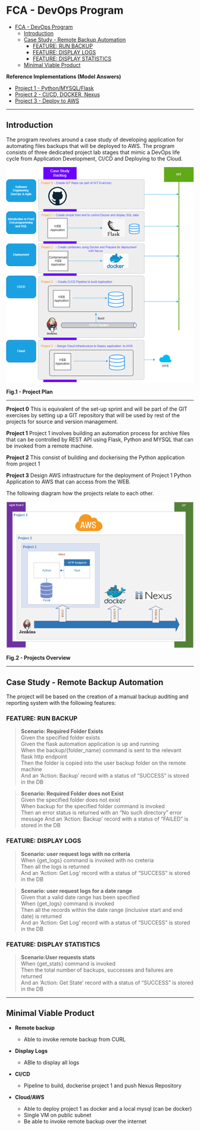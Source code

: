 # FCA - DevOps Program

<!-- TOC -->
* [FCA - DevOps Program](#fca---devops-program)
  * [Introduction](#introduction)
  * [Case Study - Remote Backup Automation](#case-study---remote-backup-automation)
    * [FEATURE: RUN BACKUP](#feature-run-backup)
    * [FEATURE: DISPLAY LOGS](#feature-display-logs)
    * [FEATURE: DISPLAY STATISTICS](#feature-display-statistics)
  * [Minimal Viable Product](#minimal-viable-product)
<!-- TOC -->

**Reference Implementations (Model Answers)**
- [Project 1 - Python/MYSQL/Flask](project1-python-flask/README.md)
- [Project 2 - CI/CD, DOCKER, Nexus](project2-jenkins-docker/README.md)
- [Project 3 - Deploy to AWS](project3-aws/README.md)

---

## Introduction
The program revolves around a case study of developing application for automating files backups that will be deployed to AWS.  The program consists of three dedicated project lab stages that mimic a DevOps life cycle from Application Development, CI/CD and Deploying to the Cloud.

![](./docs/images/project-plan.png)
<figcaption><b>Fig.1 - Project Plan</b></figcaption>

---

**Project 0**
This is equivalent of the set-up sprint and will be part of the GIT exercises by setting up a GIT repository that will be used by rest of the projects for source and version management.

**Project 1**
Project 1 involves building an automation process for archive files that can be controlled by REST API using Flask, Python and MYSQL that can be invoked from a remote machine.

**Project 2**
This consist of building and dockerising the Python application from project 1

**Project 3**
Design AWS infrastructure for the deployment of Project 1 Python Application to AWS that can  access from the WEB. 

The following diagram how the projects relate to each other. 

![](./docs/images/projects-boundary.png)
<figcaption><b>Fig.2 - Projects Overview</b></figcaption>

---

## Case Study - Remote Backup Automation
The project will be based on the creation of a manual backup auditing and reporting system with the following features:

### FEATURE: RUN BACKUP
>**Scenario: Required Folder Exists**  
Given the specified folder exists  
Given the flask automation application is up and running  
When the backup/{folder_name} command is sent to the relevant flask http endpoint  
Then the folder is copied into the user backup folder on the remote machine  
And an ‘Action: Backup’ record with a status of “SUCCESS” is stored in the DB  

>**Scenario: Required Folder does not Exist**  
Given the specified folder does not exist  
When backup for the specified folder command is invoked  
Then an error status is returned with an “No such directory” error message
And an ‘Action: Backup’ record with a status of “FAILED” is stored in the DB  

### FEATURE: DISPLAY LOGS
>**Scenario: user request logs with no criteria**  
When {get_logs} command is invoked with no creteria  
Then all the logs is returned  
And an ‘Action: Get Log’ record with a status of “SUCCESS” is stored in the DB  

>**Scenario: user request logs for a date range**  
Given that a valid date range has been specified  
When {get_logs} command is invoked  
Then all the records within the date range (inclusive start and end date) is returned  
And an ‘Action: Get Log’ record with a status of “SUCCESS” is stored in the DB  

### FEATURE: DISPLAY STATISTICS
>**Scenario:User requests stats**  
When {get_stats} command is invoked  
Then the total number of backups, successes and failures are returned  
And an ‘Action: Get State’ record with a status of “SUCCESS” is stored in the DB  

---

## Minimal Viable Product
- **Remote backup**
  - Able to invoke remote backup from CURL

- **Display Logs**
  - ABle to display all logs

- **CI/CD**
  - Pipeline to build, dockerise project 1 and push Nexus Repository

- **Cloud/AWS**
  - Able to deploy project 1 as docker and  a local mysql (can be docker)
  - Single VM on public subnet
  - Be able to invoke remote backup over the internet